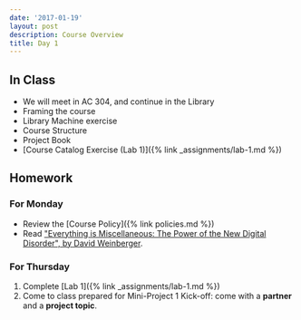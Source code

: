 ```yaml
---
date: '2017-01-19'
layout: post
description: Course Overview
title: Day 1
---
```


## In Class

* We will meet in AC 304, and continue in the Library
* Framing the course
* Library Machine exercise
* Course Structure
* Project Book
* [Course Catalog Exercise (Lab 1)]({% link _assignments/lab-1.md %})


## Homework

### For Monday

* Review the [Course Policy]({% link policies.md %})
* Read ["Everything is Miscellaneous: The Power of the New Digital Disorder", by David Weinberger](http://example.com/link/to/article.pdf).


### For Thursday

1. Complete [Lab 1]({% link _assignments/lab-1.md %})
2. Come to class prepared for Mini-Project 1 Kick-off: come with a **partner** and a **project topic**.
